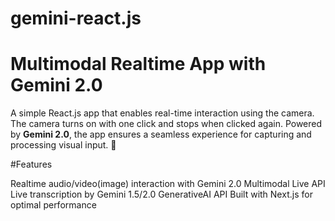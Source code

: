 # gemini-react.js

# Multimodal Realtime App with Gemini 2.0  

A simple React.js app that enables real-time interaction using the camera. The camera turns on with one click and stops when clicked again. Powered by **Gemini 2.0**, the app ensures a seamless experience for capturing and processing visual input. 🚀  

#Features

Realtime audio/video(image) interaction with Gemini 2.0 Multimodal Live API
Live transcription by Gemini 1.5/2.0 GenerativeAI API
Built with Next.js for optimal performance
